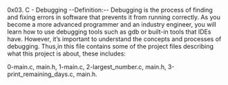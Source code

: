 0x03. C - Debugging
--Definition:-- Debugging is the process of finding and fixing errors in software that prevents it from running correctly. As you become a more advanced programmer and an industry engineer, you will learn how to use debugging tools such as gdb or built-in tools that IDEs have. However, it’s important to understand the concepts and processes of debugging. Thus,in this file contains some of the project files describing what this project is about, these includes:

0-main.c,
main.h,
1-main.c,
2-largest_number.c, main.h,
3-print_remaining_days.c, main.h.
